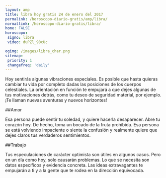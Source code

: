 ```yaml
---
layout: amp
title: libra hoy gratis 24 de enero del 2017 
permalink: /horoscopo-diario-gratis/amp/libra/
normallink: /horoscopo-diario-gratis/libra/
home: FALSE
horoscopo:
 signo: libra
 video: duPZl_98cUc

ogimg: /images/libra_char.png
sitemap:
 priority: 1
 changefreq: 'daily'
---
```



Hoy sentirás algunas vibraciones especiales. Es posible que hasta quieras cambiar tu vida por completo dadas las posiciones de los cuerpos celestiales. La orientación en función te empujará a que dejes algunas de tus motivaciones detrás, como tu deseo de seguridad material, por ejemplo. ¡Te llaman nuevas aventuras y nuevos horizontes!

##Amor

Esa persona puede sentir tu soledad, y quiere hacerla desaparecer. Abre tu corazón hoy. De hecho, toma un bocado de la fruta prohibida. Esa persona se está volviendo impaciente o siente la confusión y realmente quiere que dejes claros tus verdaderos sentimientos.

##Trabajo

Tus especulaciones de carácter optimista son útiles en algunos casos. Pero en un día como hoy, solo causarán problemas. Lo que se necesita son datos específicos y evidencia concreta. Las ideas extravagantes te empujarán a ti y a la gente que te rodea en la dirección equivocada.
